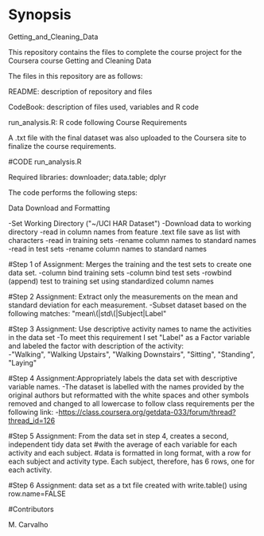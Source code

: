 # Synopsis
Getting_and_Cleaning_Data

This repository contains the files to complete the course project for the Coursera course Getting and Cleaning Data

The files in this repository are as follows:

README: description of repository and files

CodeBook: description of files used, variables and R code

run_analysis.R: R code following Course Requirements

A .txt file with the final dataset was also uploaded to the Coursera site to finalize the course requirements. 

#CODE
run_analysis.R

Required libraries: downloader; data.table; dplyr

The code performs the following steps:

Data Download and Formatting

  -Set Working Directory ("~/UCI HAR Dataset")
  -Download data to working directory
  -read in column names from feature .text file save as list with characters
  -read in training sets
  -rename column names to standard names
  -read in test sets
  -rename column names to standard names

#Step 1 of Assignment: Merges the training and the test sets to create one data set.
  -column bind training sets
  -column bind test sets
  -rowbind (append) test to training set using standardized column names

#Step 2 Assignment: Extract only the measurements on the mean and standard deviation for each measurement. 
  -Subset dataset based on the following matches: "mean\\(|std\\(|Subject|Label"

#Step 3 Assignment: Use descriptive activity names to name the activities in the data set
  -To meet this requirement I set "Label" as a Factor variable and labeled the factor with description of the activity:   
  -"Walking", "Walking Upstairs", "Walking Downstairs", "Sitting", "Standing", "Laying"

#Step 4 Assignment:Appropriately labels the data set with descriptive variable names. 
  -The dataset is labelled with the names provided by the original authors but reformatted with the white spaces and other symbols removed and changed to all lowercase to follow class requirements per the following link:
  -https://class.coursera.org/getdata-033/forum/thread?thread_id=126

#Step 5 Assignment: From the data set in step 4, creates a second, independent tidy data set 
#with the average of each variable for each activity and each subject.
#data is formatted in long format, with a row for each subject and activity type. Each subject, therefore, has 6 rows, one for each activity.

#Step 6 Assignment: data set as a txt file created with write.table() using row.name=FALSE



#Contributors

M. Carvalho

